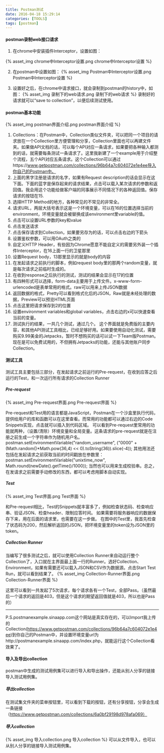 ```yaml
---
title: Postman测试
date: 2016-04-18 15:29:14
categories: [TOOLS]
tags: [postman]
---
```


#### postman录制web接口请求
1. 在chrome中安装插件Interceptor，设置如图：

{% asset_img chrome中Interceptor设置.png chrome中Interceptor设置 %}

<!--more-->

2. 在postman中设置如图：
{% asset_img Postman中Interceptor设置.png Postman中Interceptor设置 %}

3. 设置好之后，在chrome中请求接口，就会录制到postman的history中，如图：
{% asset_img 录制下的web请求.png 录制下的web请求 %}
录制好的请求就可以“save to collection”，以便后续测试使用。

#### postman基本功能
{% asset_img postman界面介绍.png postman界面介绍 %}
1. Collections：在Postman中，Collection类似文件夹，可以把同一个项目的请求放在一个Collection里方便管理和分享，Collection里面也可以再建文件夹。如果做API文档的话，可以每个API对应一条请求，如果要把各种输入都测到的话，就需要每条测试一条请求了。这里我新建了一个example用于介绍整个流程，五个API对应五条请求。这个Collection可以通过https://www.getpostman.com/collections/96b64a7c604072e1e4ee导入你自己的Postman中。
2. 上面的黑字注册是请求的名字，如果有Request description的话会显示在这下面。下面的蓝字是保存起来的请求结果，点击可以载入某次请求的参数和返回值。我会用这个功能给做客户端的同事展示不同情况下的各种返回值。保存请求的按钮在15.
3. 选择HTTP Method的地方，各种常见的不常见的非常全。
4. 请求URL，两层大括号表示这是一个环境变量，可以在16的位置选择当前的environment，环境变量就会被替换成该environment里variable的值。
5. 点击可以设置URL参数的key和value
6. 点击发送请求
7. 点击保存请求到Collection，如果要另存为的话，可以点击右边的下箭头
8. 设置鉴权参数，可以用OAuth之类的
9. 自定义HTTP Header，有些因为Chrome愿意不能自定义的需要另外装一个插件Interceptor，在16上面一行的卫星那里
10. 设置Request body，13那里显示的就是body的内容
11. 在发起请求之前执行的脚本，例如request body里的那两个random变量，就是每次请求之前临时生成的。
12. 在收到response之后执行的测试，测试的结果会显示在17的位置
13. 有四种形式可以选择，form-data主要用于上传文件。x-www-form-urlencoded是表单常用的格式。raw可以用来上传JSON数据
14. 返回数据的格式，Pretty可以看到格式化后的JSON，Raw就是未经处理的数据，Preview可以预览HTML页面
15. 点击这里把请求保存到2的位置
16. 设置environment variables和global variables，点击右边的x可以快速查看当前的变量。
17. 测试执行的结果，一共几个测试，通过几个。
这个界面就是免费版的主要内容，和其他API测试工具相比，已经足够好用。如果要使用自动化测试，需要购买9.99美金的Jetpacks，暂时不想购买的话可以试一下Team版Postman。现在是可以免费试用的，不但拥有Jetpacks的功能，还能与其他账户同步Collection。

#### 测试工具
测试工具主要包括三部分，在发起请求之前运行的Pre-request，在收到应答之后运行的Test，和一次运行所有请求的Collection Runner

##### Pre-request
{% asset_img Pre-request界面.png Pre-request界面 %}

Pre-request和Test用的语言都是JavaScript，Postman在一个沙盒里执行代码，提供给用户的库和函数可以在这里查看。而常用的功能都可以通过右边的Code Snippets实现，点击就可以插入到代码区域。
可以看到Pre-request里常用的功能就两种，（设置/清除）环境变量和全局变量。这条请求的pre-request就是在注册之前生成一个字符串作为随机用户名。
postman.setEnvironmentVariable("random_username", ("0000" + (Math.random()\*Math.pow(36,4) << 0).toString(36)).slice(-4));
其他用法还包括在发起请求之前获取当前的时间戳放在参数里：
postman.setEnvironmentVariable("unixtime_now", Math.round(newDate().getTime()/1000));
当然也可以用来生成校验串。总之，在发请求之前需要手动修改的东西，都可以考虑用脚本自动实现。

##### Test
{% asset_img Test界面.png Test界面 %}

和Pre-request相比，Test的Snippets就丰富多了，例如检查状态码、检查响应串、验证JSON、检查header、限制应答时间。
如果需要将服务器响应的数据保存下来，用在后面的请求里，也需要在这一步做。
在图中的Test里，我首先检查了状态码为200，然后解析返回的JSON，把环境变量里的token设为JSON里的token。

##### Collection Runner
当编写了很多测试之后，就可以使用Collection Runner来自动运行整个Collection了，入口就在主界面最上面一行的Runner。选好Collection、Environment，如果有需要还可以载入JSON和CSV作为数据源。点击Start Test Run，就可以看到结果了。
{% asset_img Collection-Runner界面.png Collection-Runner界面 %}

这里可以看到一共发起了5次请求，每个请求各有一个Test，全部Pass。（虽然最后一个请求的返回是403，但是这个请求的期望返回值就是403，所以也是Pass的）
***
P.S.postmanexample.sinaapp.com这个网站是真实存在的，可以Import我上传的Collection(https://www.getpostman.com/collections/96b64a7c604072e1e4ee)到你自己的Postman中，并设置环境变量url为http://postmanexample.sinaapp.com/index.php，就能运行这个Collection看效果了。

#### 导入及导出collection
postman中生成的测试用例集可以进行导入和导出操作，还能从别人分享的链接导入测试用例集。
##### 导出collection
在测试集文件夹的菜单按钮里，可以看到下载的按钮，还有分享按钮，分享会生成一条链接（https://www.getpostman.com/collections/6a0bf29198d978afa069）

##### 导入collection
{% asset_img 导入collection.png 导入collection %}
可以从文件导入，也可以从别人分享的链接导入测试用例集。
